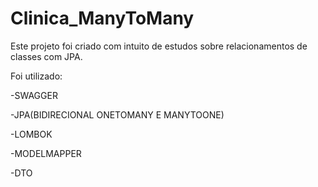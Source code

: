 # Clinica_ManyToMany
Este projeto foi criado com intuito de estudos sobre relacionamentos de classes com JPA.

Foi utilizado:

-SWAGGER

-JPA(BIDIRECIONAL ONETOMANY E MANYTOONE)

-LOMBOK

-MODELMAPPER

-DTO
